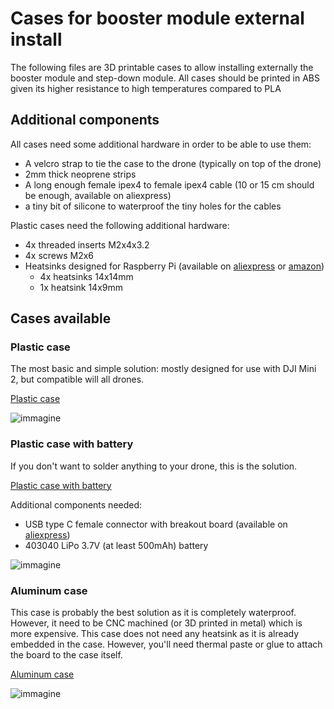 # Cases for booster module external install
The following files are 3D printable cases to allow installing externally the booster module and step-down module.
All cases should be printed in ABS given its higher resistance to high temperatures compared to PLA

## Additional components
All cases need some additional hardware in order to be able to use them:
- A velcro strap to tie the case to the drone (typically on top of the drone)
- 2mm thick neoprene strips
- A long enough female ipex4 to female ipex4 cable (10 or 15 cm should be enough, available on aliexpress)
- a tiny bit of silicone to waterproof the tiny holes for the cables

Plastic cases need the following additional hardware:
- 4x threaded inserts M2x4x3.2
- 4x screws M2x6
- Heatsinks designed for Raspberry Pi (available on [aliexpress](https://www.aliexpress.com/item/1005007485448259.html) or [amazon](https://www.amazon.com/dp/B07YR6M6F6/))
  - 4x heatsinks 14x14mm
  - 1x heatsink 14x9mm

## Cases available
### Plastic case
The most basic and simple solution: mostly designed for use with DJI Mini 2, but compatible will all drones.

[Plastic case](https://github.com/giovi321/NLD-booster-DJI/blob/main/Cases%203D/NLD%20booster%20board%20plastic%20case_v3.stl)

![immagine](https://github.com/user-attachments/assets/c3276901-b6b7-48af-9ffa-fde8e1c11226)

### Plastic case with battery
If you don't want to solder anything to your drone, this is the solution.

[Plastic case with battery](https://github.com/giovi321/NLD-booster-DJI/blob/main/Cases%203D/NLD%20booster%20board%20plastic%20case%20battery_v1.stl)

Additional components needed:
- USB type C female connector with breakout board (available on [aliexpress](https://www.aliexpress.com/item/1005004861928502.html))
- 403040 LiPo 3.7V (at least 500mAh) battery

![immagine](https://github.com/user-attachments/assets/46fcf1c1-53d0-4343-a430-d2a142426b7d)

### Aluminum case
This case is probably the best solution as it is completely waterproof. However, it need to be CNC machined (or 3D printed in metal) which is more expensive.
This case does not need any heatsink as it is already embedded in the case. However, you'll need thermal paste or glue to attach the board to the case itself.

[Aluminum case](https://github.com/giovi321/NLD-booster-DJI/blob/main/Cases%203D/NLD%20booster%20board%20aluminum%20case_v2.stl)

![immagine](https://github.com/user-attachments/assets/0c993181-0589-4907-988d-66ec8918444a)

